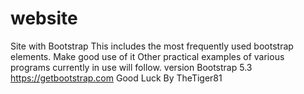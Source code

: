 # website
Site with Bootstrap
This includes the most frequently used bootstrap elements. Make good use of it
Other practical examples of various programs currently in use will follow.
version Bootstrap 5.3
https://getbootstrap.com
Good Luck By TheTiger81
